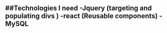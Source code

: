 ##Technologies I need 
-Jquery (targeting and populating divs )
-react (Reusable components)
-MySQL
-
